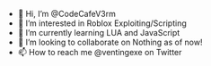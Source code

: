 - 👋 Hi, I’m @CodeCafeV3rm
- 👀 I’m interested in Roblox Exploiting/Scripting
- 🌱 I’m currently learning LUA and JavaScript
- 💞️ I’m looking to collaborate on Nothing as of now!
- 📫 How to reach me @ventingexe on Twitter

<!---
CodeCafeV3rm/CodeCafeV3rm is a ✨ special ✨ repository because its `README.md` (this file) appears on your GitHub profile.
You can click the Preview link to take a look at your changes.
--->
